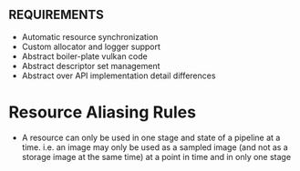 ## REQUIREMENTS

- Automatic resource synchronization
- Custom allocator and logger support
- Abstract boiler-plate vulkan code
- Abstract descriptor set management
- Abstract over API implementation detail differences

# Resource Aliasing Rules

- A resource can only be used in one stage and state of a pipeline at a time. i.e. an image may only be used as a sampled image (and not as a storage image at the same time) at a point in time and in only one stage 
